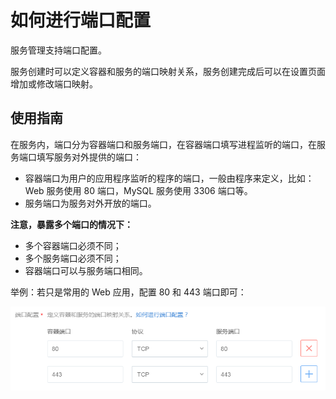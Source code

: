# 如何进行端口配置

服务管理支持端口配置。

服务创建时可以定义容器和服务的端口映射关系，服务创建完成后可以在设置页面增加或修改端口映射。

## 使用指南
在服务内，端口分为容器端口和服务端口，在容器端口填写进程监听的端口，在服务端口填写服务对外提供的端口：

* 容器端口为用户的应用程序监听的程序的端口，一般由程序来定义，比如：Web 服务使用 80 端口，MySQL 服务使用 3306 端口等。
* 服务端口为服务对外开放的端口。

**注意，暴露多个端口的情况下：**

* 多个容器端口必须不同；
* 多个服务端口必须不同；
* 容器端口可以与服务端口相同。

举例：若只是常用的 Web 应用，配置 80 和 443 端口即可：

![](../image/配置端口-举例.png)